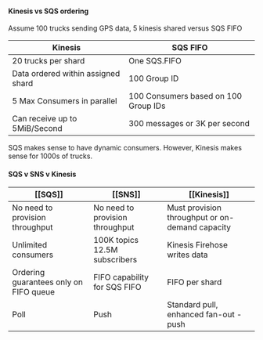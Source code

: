 
#### Kinesis vs SQS ordering
Assume 100 trucks sending GPS data, 5 kinesis shared versus SQS FIFO

| Kinesis | SQS FIFO |
|---|---|
|20 trucks per shard | One SQS.FIFO 
| Data ordered within assigned shard | 100 Group ID
| 5 Max Consumers in parallel | 100 Consumers based on 100 Group IDs 
| Can receive up to 5MiB/Second | 300 messages or 3K per second

SQS makes sense to have dynamic consumers. However, Kinesis makes sense for 1000s of trucks.

#### SQS v SNS v Kinesis

| [[SQS]] | [[SNS]] | [[Kinesis]]|
|---|---|---|
| No need to provision throughput | No need to provision throughput | Must provision throughput or on-demand capacity|
| Unlimited consumers | 100K topics 12.5M subscribers| Kinesis Firehose writes data
| Ordering guarantees only on FIFO queue | FIFO capability for SQS FIFO | FIFO per shard |
| Poll | Push | Standard pull, enhanced fan-out - push|